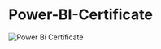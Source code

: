 # Power-BI-Certificate
![Power Bi Certificate](https://github.com/user-attachments/assets/c10a9e8b-918c-4fc4-bd2d-c5e0579cf3af)

